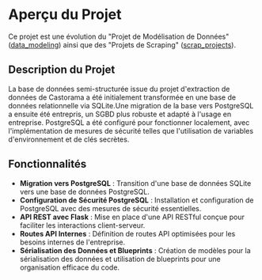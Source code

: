 # Aperçu du Projet

Ce projet est une évolution du "Projet de Modélisation de Données" ([data_modeling](https://github.com/Val832/data_modeling)) ainsi que des "Projets de Scraping" ([scrap_projects](https://github.com/Val832/scrap_projects)).

## Description du Projet

La base de données semi-structurée issue du projet d'extraction de données de Castorama a été initialement transformée en une base de données relationnelle via SQLite.Une migration  de la base vers PostgreSQL a ensuite été entrepris, un SGBD plus robuste et adapté à l'usage en entreprise. PostgreSQL a été configuré pour fonctionner localement, avec l'implémentation de mesures de sécurité telles que l'utilisation de variables d'environnement et de clés secrètes.

## Fonctionnalités

- **Migration vers PostgreSQL** : Transition d'une base de données SQLite vers une base de données PostgreSQL.
- **Configuration de Sécurité PostgreSQL** : Installation et configuration de PostgreSQL avec des mesures de sécurité essentielles.
- **API REST avec Flask** : Mise en place d'une API RESTful conçue pour faciliter les interactions client-serveur.
- **Routes API Internes** : Définition de routes API optimisées pour les besoins internes de l'entreprise.
- **Sérialisation des Données et Blueprints** : Création de modèles pour la sérialisation des données et utilisation de blueprints pour une organisation efficace du code.
